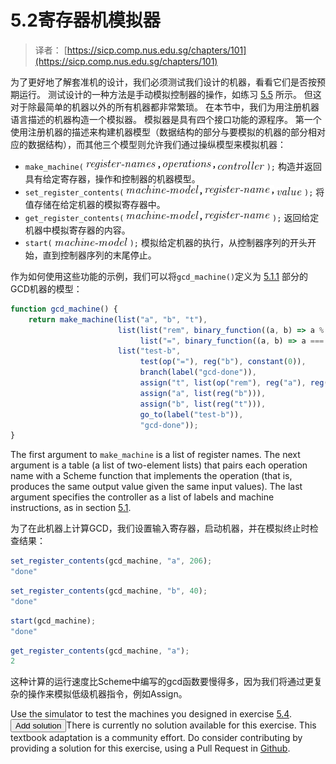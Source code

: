 # 5.2寄存器机模拟器

> 译者： [https://sicp.comp.nus.edu.sg/chapters/101](https://sicp.comp.nus.edu.sg/chapters/101)



为了更好地了解套准机的设计，我们必须测试我们设计的机器，看看它们是否按预期运行。 测试设计的一种方法是手动模拟控制器的操作，如练习 [5.5](99#ex_5.5) 所示。 但这对于除最简单的机器以外的所有机器都非常繁琐。 在本节中，我们为用注册机器语言描述的机器构造一个模拟器。 模拟器是具有四个接口功能的源程序。 第一个使用注册机器的描述来构建机器模型（数据结构的部分与要模拟的机器的部分相对应的数据结构），而其他三个模型则允许我们通过操纵模型来模拟机器：

*   `make_machine(` ![%5Ctextit%7Bregister-names%7D%5Ctexttt%7B%2C%7D](img/0aa214b116ff336dae68a0b30677745d.jpg) ![%5Ctextit%7Boperations%7D%5Ctexttt%7B%2C%7D](img/de79a7fed52aeaba76aeba44e6af5bae.jpg) ![%5Ctextit%7Bcontroller%7D](img/456e2c93cf7dc246540f7096a7b80916.jpg) `);`
    构造并返回具有给定寄存器，操作和控制器的机器模型。
*   `set_register_contents(` ![%5Ctextit%7Bmachine-model%7D%5Ctexttt%7B%2C%7D](img/06e428e0f380ae068a33c4e1dec05706.jpg) ![%5Ctextit%7Bregister-name%7D%5Ctexttt%7B%2C%7D](img/143d41067131cd212d22341c58043efb.jpg) ![%5Ctextit%7Bvalue%7D](img/8941e10ab9faad8a97352258c597168e.jpg) `);`
    将值存储在给定机器的模拟寄存器中。
*   `get_register_contents(` ![%5Ctextit%7Bmachine-model%7D%5Ctexttt%7B%2C%7D](img/06e428e0f380ae068a33c4e1dec05706.jpg) ![%5Ctextit%7Bregister-name%7D](img/c2d0b9b093f6a7aa4d32b06f88b8b756.jpg) `);`
    返回给定机器中模拟寄存器的内容。
*   `start(` ![%5Ctextit%7Bmachine-model%7D](img/10fac89f48ea44daac0ce3d5786e2367.jpg) `);`
    模拟给定机器的执行，从控制器序列的开头开始，直到控制器序列的末尾停止。

作为如何使用这些功能的示例，我们可以将`gcd_machine()`定义为 [5.1.1](96) 部分的GCD机器的模型：

```js
function gcd_machine() {
    return make_machine(list("a", "b", "t"),
                        list(list("rem", binary_function((a, b) => a % b)),
                             list("=", binary_function((a, b) => a === b))),
                        list("test-b",
                             test(op("="), reg("b"), constant(0)),
                             branch(label("gcd-done")),
                             assign("t", list(op("rem"), reg("a"), reg("b"))),
                             assign("a", list(reg("b"))),
                             assign("b", list(reg("t"))),
                             go_to(label("test-b")),
                             "gcd-done"));
}
```

The first argument to `make_machine` is a list of register names. The next argument is a table (a list of two-element lists) that pairs each operation name with a Scheme function that implements the operation (that is, produces the same output value given the same input values). The last argument specifies the controller as a list of labels and machine instructions, as in section <ref name="sec:designing-register-machines">[5.1](95)</ref>.

为了在此机器上计算GCD，我们设置输入寄存器，启动机器，并在模拟终止时检查结果：

```js
set_register_contents(gcd_machine, "a", 206); 
"done"
```

```js
set_register_contents(gcd_machine, "b", 40);
"done"
```

```js
start(gcd_machine);
"done"
```

```js
get_register_contents(gcd_machine, "a");
2
```

这种计算的运行速度比Scheme中编写的gcd函数要慢得多，因为我们将通过更复杂的操作来模拟低级机器指令，例如Assign。

<exercise>Use the simulator to test the machines you designed in exercise <ref name="ex:design-reg-machines">[5.4](99#ex_5.4)</ref>.<button class="btn btn-secondary solution_btn" data-toggle="collapse" href="#no_solution_101_1_div">Add solution</button>There is currently no solution available for this exercise. This textbook adaptation is a community effort. Do consider contributing by providing a solution for this exercise, using a Pull Request in [Github](https://github.com/source-academy/sicp).</exercise>